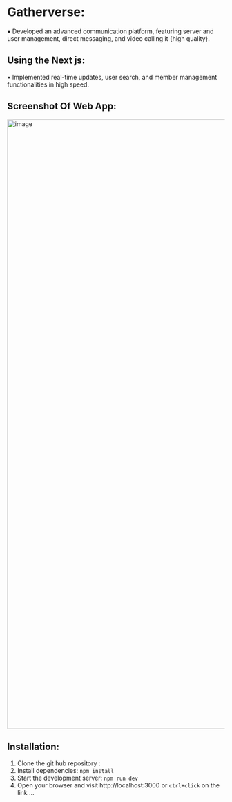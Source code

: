# Gatherverse:

•  Developed an advanced communication platform, featuring server and user management, direct messaging, and video
calling it {high quality}.

## Using the Next js:

 • Implemented real-time updates, user search, and member management functionalities in high speed.

## Screenshot Of Web App:

  <img width="1408" alt="image" 
 src="https://utfs.io/f/mJvRnIkXEid5hKFM7btuSbW2FIKR9CTzktOLxgM7f5Gque3a">

  ## Installation:

 1. Clone the git hub repository :
 2. Install dependencies: `npm install`
 3. Start the development server: `npm run dev`
 4. Open your browser and visit http://localhost:3000 or `ctrl+click` on the link
...

